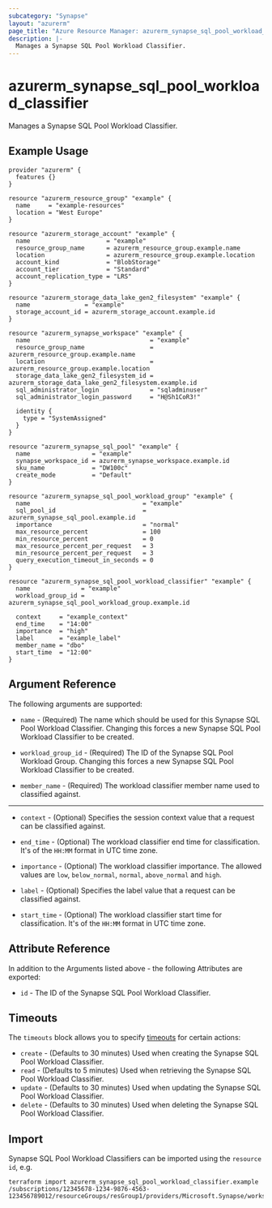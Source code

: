 ```yaml
---
subcategory: "Synapse"
layout: "azurerm"
page_title: "Azure Resource Manager: azurerm_synapse_sql_pool_workload_classifier"
description: |-
  Manages a Synapse SQL Pool Workload Classifier.
---
```


# azurerm_synapse_sql_pool_workload_classifier

Manages a Synapse SQL Pool Workload Classifier.

## Example Usage

```hcl
provider "azurerm" {
  features {}
}

resource "azurerm_resource_group" "example" {
  name     = "example-resources"
  location = "West Europe"
}

resource "azurerm_storage_account" "example" {
  name                     = "example"
  resource_group_name      = azurerm_resource_group.example.name
  location                 = azurerm_resource_group.example.location
  account_kind             = "BlobStorage"
  account_tier             = "Standard"
  account_replication_type = "LRS"
}

resource "azurerm_storage_data_lake_gen2_filesystem" "example" {
  name               = "example"
  storage_account_id = azurerm_storage_account.example.id
}

resource "azurerm_synapse_workspace" "example" {
  name                                 = "example"
  resource_group_name                  = azurerm_resource_group.example.name
  location                             = azurerm_resource_group.example.location
  storage_data_lake_gen2_filesystem_id = azurerm_storage_data_lake_gen2_filesystem.example.id
  sql_administrator_login              = "sqladminuser"
  sql_administrator_login_password     = "H@Sh1CoR3!"

  identity {
    type = "SystemAssigned"
  }
}

resource "azurerm_synapse_sql_pool" "example" {
  name                 = "example"
  synapse_workspace_id = azurerm_synapse_workspace.example.id
  sku_name             = "DW100c"
  create_mode          = "Default"
}

resource "azurerm_synapse_sql_pool_workload_group" "example" {
  name                               = "example"
  sql_pool_id                        = azurerm_synapse_sql_pool.example.id
  importance                         = "normal"
  max_resource_percent               = 100
  min_resource_percent               = 0
  max_resource_percent_per_request   = 3
  min_resource_percent_per_request   = 3
  query_execution_timeout_in_seconds = 0
}

resource "azurerm_synapse_sql_pool_workload_classifier" "example" {
  name              = "example"
  workload_group_id = azurerm_synapse_sql_pool_workload_group.example.id

  context     = "example_context"
  end_time    = "14:00"
  importance  = "high"
  label       = "example_label"
  member_name = "dbo"
  start_time  = "12:00"
}
```

## Argument Reference

The following arguments are supported:

* `name` - (Required) The name which should be used for this Synapse SQL Pool Workload Classifier. Changing this forces a new Synapse SQL Pool Workload Classifier to be created.

* `workload_group_id` - (Required) The ID of the Synapse SQL Pool Workload Group. Changing this forces a new Synapse SQL Pool Workload Classifier to be created.

* `member_name` - (Required) The workload classifier member name used to classified against.

---

* `context` - (Optional) Specifies the session context value that a request can be classified against.

* `end_time` - (Optional) The workload classifier end time for classification. It's of the `HH:MM` format in UTC time zone.

* `importance` - (Optional) The workload classifier importance. The allowed values are `low`, `below_normal`, `normal`, `above_normal` and `high`.

* `label` - (Optional) Specifies the label value that a request can be classified against.

* `start_time` - (Optional) The workload classifier start time for classification. It's of the `HH:MM` format in UTC time zone.

## Attribute Reference

In addition to the Arguments listed above - the following Attributes are exported:

* `id` - The ID of the Synapse SQL Pool Workload Classifier.

## Timeouts

The `timeouts` block allows you to specify [timeouts](https://developer.hashicorp.com/terraform/language/resources/configure#define-operation-timeouts) for certain actions:

* `create` - (Defaults to 30 minutes) Used when creating the Synapse SQL Pool Workload Classifier.
* `read` - (Defaults to 5 minutes) Used when retrieving the Synapse SQL Pool Workload Classifier.
* `update` - (Defaults to 30 minutes) Used when updating the Synapse SQL Pool Workload Classifier.
* `delete` - (Defaults to 30 minutes) Used when deleting the Synapse SQL Pool Workload Classifier.

## Import

Synapse SQL Pool Workload Classifiers can be imported using the `resource id`, e.g.

```shell
terraform import azurerm_synapse_sql_pool_workload_classifier.example /subscriptions/12345678-1234-9876-4563-123456789012/resourceGroups/resGroup1/providers/Microsoft.Synapse/workspaces/workspace1/sqlPools/sqlPool1/workloadGroups/workloadGroup1/workloadClassifiers/workloadClassifier1
```
